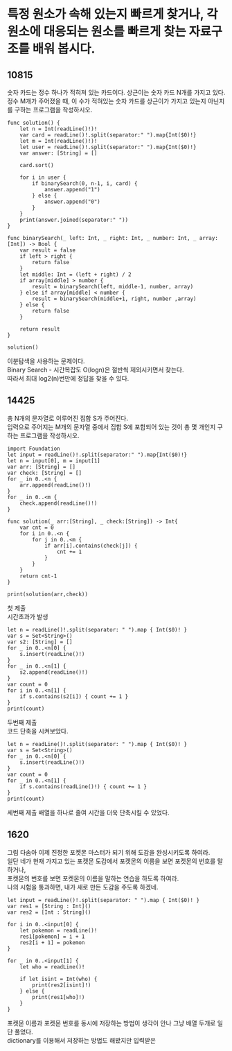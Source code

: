 # 특정 원소가 속해 있는지 빠르게 찾거나, 각 원소에 대응되는 원소를 빠르게 찾는 자료구조를 배워 봅시다.
## 10815
숫자 카드는 정수 하나가 적혀져 있는 카드이다. 상근이는 숫자 카드 N개를 가지고 있다.   
정수 M개가 주어졌을 때, 이 수가 적혀있는 숫자 카드를 상근이가 가지고 있는지 아닌지를 구하는 프로그램을 작성하시오.
```
func solution() {
	let n = Int(readLine()!)!
	var card = readLine()!.split(separator:" ").map{Int($0)!}
	let m = Int(readLine()!)!
	let user = readLine()!.split(separator:" ").map{Int($0)!}
	var answer: [String] = []
	
	card.sort()
	
	for i in user {
		if binarySearch(0, n-1, i, card) {
			answer.append("1")
		} else {
			answer.append("0")
		}
	}
	print(answer.joined(separator:" "))
}

func binarySearch(_ left: Int, _ right: Int, _ number: Int, _ array:[Int]) -> Bool {
	var result = false
	if left > right {
		return false
	}
	let middle: Int = (left + right) / 2
	if array[middle] > number {
		result = binarySearch(left, middle-1, number, array)
	} else if array[middle] < number {
		result = binarySearch(middle+1, right, number ,array)
	} else {
		return false
	}
	
	return result
}

solution()

```
이분탐색을 사용하는 문제이다.   
Binary Search - 시간복잡도 O(logn)은 절반씩 제외시키면서 찾는다.   
따라서 최대 log2(n)번만에 정답을 찾을 수 있다.   

## 14425
총 N개의 문자열로 이루어진 집합 S가 주어진다.   
입력으로 주어지는 M개의 문자열 중에서 집합 S에 포함되어 있는 것이 총 몇 개인지 구하는 프로그램을 작성하시오.   
```
import Foundation
let input = readLine()!.split(separator:" ").map{Int($0)!}
let n = input[0], m = input[1]
var arr: [String] = []
var check: [String] = []
for _ in 0..<n {
	arr.append(readLine()!)
}
for _ in 0..<m {
	check.append(readLine()!)
}

func solution(_ arr:[String], _ check:[String]) -> Int{
	var cnt = 0
	for i in 0..<n {
		for j in 0..<m {
			if arr[i].contains(check[j]) {
				cnt += 1
			}
		}
	}
	return cnt-1
}

print(solution(arr,check))
```
첫 제출   
시간초과가 발생   
```
let n = readLine()!.split(separator: " ").map { Int($0)! }
var s = Set<String>()
var s2: [String] = []
for _ in 0..<n[0] {
    s.insert(readLine()!)
}
for _ in 0..<n[1] {
	s2.append(readLine()!)
}
var count = 0
for i in 0..<n[1] {
    if s.contains(s2[i]) { count += 1 }
}
print(count)
```
두번째 제출   
코드 단축을 시켜보았다.
```
let n = readLine()!.split(separator: " ").map { Int($0)! }
var s = Set<String>()
for _ in 0..<n[0] {
    s.insert(readLine()!)
}
var count = 0
for _ in 0..<n[1] {
    if s.contains(readLine()!) { count += 1 }
}
print(count)
```
세번째 제출
배열을 하나로 줄여 시간을 더욱 단축시킬 수 있었다.   

## 1620
그럼 다솜아 이제 진정한 포켓몬 마스터가 되기 위해 도감을 완성시키도록 하여라.   
일단 네가 현재 가지고 있는 포켓몬 도감에서 포켓몬의 이름을 보면 포켓몬의 번호를 말하거나,   
포켓몬의 번호를 보면 포켓몬의 이름을 말하는 연습을 하도록 하여라.   
나의 시험을 통과하면, 내가 새로 만든 도감을 주도록 하겠네.
```
let input = readLine()!.split(separator: " ").map { Int($0)! }
var res1 = [String : Int]()
var res2 = [Int : String]()

for i in 0..<input[0] {
    let pokemon = readLine()!
    res1[pokemon] = i + 1
    res2[i + 1] = pokemon
}

for _ in 0..<input[1] {
    let who = readLine()!
    
    if let isint = Int(who) {
        print(res2[isint]!)
    } else {
        print(res1[who]!)
    }
}
```
포켓몬 이름과 포켓몬 번호를 동시에 저장하는 방법이 생각이 안나 그냥 배열 두개로 일단 풀었다.   
dictionary를 이용해서 저장하는 방법도 해봤지만 입력받은
